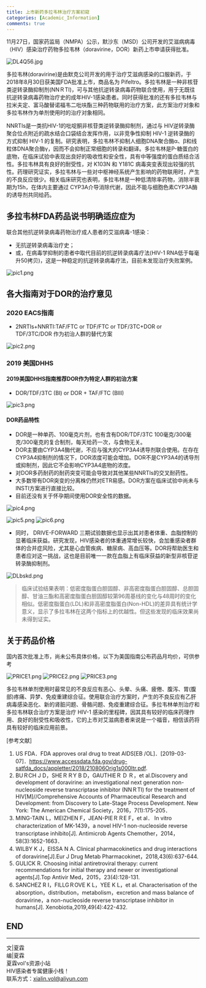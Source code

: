 ```yaml
---
title: 上市新药多拉韦林治疗方案初窥
categories: [Academic_Information]
comments: true
---
```


11月27日，国家药监局（NMPA）公示，默沙东（MSD）公司开发的艾滋病病毒（HIV）感染治疗药物多拉韦林（doravirine，DOR）新药上市申请获得批准。

![DL4Q56.jpg](https://s3.ax1x.com/2020/12/05/DL4Q56.jpg)

多拉韦林(doravirine)是由默克公司开发的用于治疗艾滋病感染的口服新药，于2018年8月30日获美国FDA批准上市，商品名为 Pifeltro。多拉韦林是一种非核苷类逆转录酶抑制剂(NNＲTI)，可与其他抗逆转录病毒药物联合使用，用于无既往抗逆转录病毒药物治疗史的成年HIV-1感染患者。同时获得批准的还有多拉韦林与拉米夫定、富马酸替诺福韦二吡呋酯三种药物联用的治疗方案，此方案治疗对象和多拉韦林作为单剂使用时的治疗对象相同。

NNRTIs是一类抗HIV-1的吡啶酮非核苷类逆转录酶抑制剂，通过与 HIV逆转录酶聚合位点附近的疏水结合口袋结合发挥作用，以非竞争性抑制 HIV-1 逆转录酶的方式抑制 HIV-1 的复制。研究表明，多拉韦林不抑制人细胞DNA聚合酶α、β和线粒体DNA聚合酶γ，因而不会抑制正常细胞的转录和翻译。多拉韦林是P-糖蛋白的底物，在临床试验中表现出良好的吸收性和安全性，具有中等强度的蛋白质结合活性。多拉韦林具有良好的耐受性，对 K103N 和 Y181C 病毒突变表现出较强的抗性。药理研究证实，多拉韦林与一些对中枢神经系统产生影响的药物联用时，产生的不良反应很少。相关临床研究也表明，多拉韦林是一种低清除率药物，消除半衰期为15h，在体内主要通过 CYP3A介导消除代谢，因此不能与细胞色素CYP3A酶的诱导剂共同给药。

## 多拉韦林FDA药品说书明确适应症为
联合其他抗逆转录病毒药物治疗成人患者的艾滋病毒-1感染：<br>
- 无抗逆转录病毒治疗史；
- 或，在病毒学抑制的患者中取代目前的抗逆转录病毒疗法(HIV-1 RNA低于每毫升50拷贝)，这是一种稳定的抗逆转录病毒疗法，目前未发现治疗失败案例。

![pic1.png](https://i.loli.net/2020/12/05/NZPGOt4UcavRA2V.png)

## 各大指南对于DOR的治疗意见
### 2020 EACS指南
- 2NRTIs+NNRTI:TAF/FTC or TDF/FTC or TDF/3TC+DOR or TDF/3TC/DOR 作为初治人群的替代方案

![pic2.png](https://i.loli.net/2020/12/05/igJ6WxYMyQdr3BL.png)

### 2019 美国DHHS
#### 2019美国DHHS指南推荐DOR作为特定人群的初治方案
- DOR/TDF/3TC (BI) or DOR + TAF/FTC (BIII)

![pic3.png](https://i.loli.net/2020/12/05/ykS4Lu7IiAt1OrN.png)

#### DOR药品特性
- DOR是一种单药、100毫克片剂，也有含有DOR/TDF/3TC 100毫克/300毫克/300毫克的复合制剂，每天给药一次，与食物无关。
- DOR主要由CYP3A4酶代谢，不应与强大的CYP3A4诱导剂联合使用。在存在CYP3A4抑制剂的情况下，DOR浓度可能会增加。DOR不是CYP3A4的诱导剂或抑制剂，因此它不会影响CYP3A4底物的浓度。
- 对DOR多药耐药的耐药突变可能会导致对其他某些NNRTIs的交叉耐药性。
- 大多数带有DOR突变的分离株仍然对ETR易感。DOR方案在临床试验中尚未与INSTI方案进行直接比较。
- 目前还没有关于怀孕期间使用DOR安全性的数据。

![pic4.png](https://i.loli.net/2020/12/05/1Zy8KdjfHTD2BMr.png)

![pic5.png](https://i.loli.net/2020/12/05/t9po8EFK5xsXIlz.png)
![pic6.png](https://i.loli.net/2020/12/05/bWQzIk3w5FBrcnh.png)

- 同时， DRIVE-FORWARD 三期试验数据也显示出其对患者体重、血脂控制的显著临床获益。研究发现，HIV感染者的体重通常增长较快，会加重感染者群体的合并症风险，尤其是心血管疾病、糖尿病、高血压等。DOR将帮助医生和患者应对这一挑战，这也是目前唯一一款在血脂上有临床获益的新型非核苷逆转录酶抑制剂。

![DLbskd.png](https://s3.ax1x.com/2020/12/05/DLbskd.png)

> 临床试验结果表明：低密度脂蛋白胆固醇、非高密度脂蛋白胆固醇、总胆固醇、甘油三酯和高密度脂蛋白胆固醇较第96周基线的变化与48周时的变化相似。低密度脂蛋白(LDL)和非高密度脂蛋白(Non-HDL)的差异具有统计学意义，显示了多拉韦林在这两个指标上的优越性。但这些发现的临床效果尚未得到证实。

## 关于药品价格
国内首次批准上市，尚未公布具体价格，以下为美国指南公布药品月均价，可供参考

![PRICE1.png](https://i.loli.net/2020/12/05/7UgTeDWQsXvHqrP.png)
![PRICE2.png](https://i.loli.net/2020/12/05/IFsAZzlXmYHPp8r.png)
![PRICE3.png](https://i.loli.net/2020/12/05/1dqS7jyIacoD6lr.png)

多拉韦林单剂使用时最常见的不良反应有恶心、头晕、头痛、疲倦、腹泻、胃(腹部)疼痛、异梦、免疫重建综合征。使用联合治疗方案时，产生的不良反应有乙肝病毒感染恶化、新的肾脏问题、骨骼问题、免疫重建综合征。多拉韦林单剂治疗和多拉韦林联合治疗方案是治疗 HIV-1 感染的里程碑，因其具有较好的临床药理作用、良好的耐受性和吸收性，它的上市对艾滋病患者来说是一个福音，相信该药将具有较好的临床应用前景。


[参考文献]<br>
1. US FDA．FDA approves oral drug to treat AIDS[EB /OL]．[2019-03-07]．https://www.accessdata.fda.gov/drug-satfda_docs/appletter/2018/210806Orig1s000ltr.pdf. <br>
2. BUＲCH J D，SHEＲＲY B D，GAUTHIEＲ D Ｒ，et al.Discovery and development of doravirine: an investigational next generation non-nucleoside reverse transcriptase inhibitor
(NNＲTI) for the treatment of HIV[M]//Comprehensive Accounts of Pharmaceutical Research and Development: from Discovery to Late-Stage Process Development. New York: The American Chemical Society，2016，7(1):175-205．<br>
3. MING-TAIN L，MEIZHEN F，JEAN-PIEＲＲE F，et al． In vitro characterization of MK-1439，a novel HIV-1 non-nucleoside reverse transcriptase inhibito[J]. Antimicrob Agents Chemother，2014，58(3):1652-1663．<br>
4. WILBY K J，EISSA N A. Clinical pharmacokinetics and drug interactions of doravirine[J].Eur J Drug Metab Pharmacokinet，2018,43(6):637-644.<br>
5. GULICK R. Choosing initial antiretroviral therapy: current recommendations for initial therapy and newer or investigational agents[J].Top Antivir Med，2015，23(4):128-131.<br>
6. SANCHEZ R I，FILLGＲOVE K L，YEE K L，et al. Characterisation of the absorption，distribution，metabolism，excretion and mass balance of doravirine，a non-nucleoside reverse transcriptase inhibitor in humans[J]. Xenobiotia,2019,49(4):422-432.<br>


END<br>
---

---
文|夏霖<br>
编|夏霖<br>
夏霖vol's资源小站<br>
HIV感染者专属健康小栈！<br>
联系方式：xialin.vol@aliyun.com
